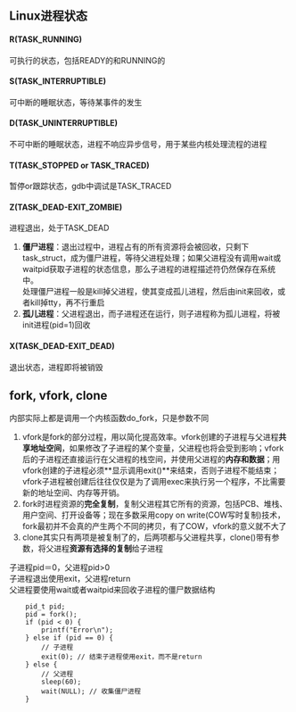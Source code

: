 ## Linux进程状态

#### R(TASK_RUNNING)

可执行的状态，包括READY的和RUNNING的

#### S(TASK_INTERRUPTIBLE)

可中断的睡眠状态，等待某事件的发生

#### D(TASK_UNINTERRUPTIBLE)

不可中断的睡眠状态，进程不响应异步信号，用于某些内核处理流程的进程

#### T(TASK\_STOPPED or TASK_TRACED)

暂停or跟踪状态，gdb中调试是TASK_TRACED

#### Z(TASK\_DEAD-EXIT_ZOMBIE)

进程退出，处于TASK\_DEAD

1. **僵尸进程**：退出过程中，进程占有的所有资源将会被回收，只剩下task_struct，成为僵尸进程，等待父进程处理；如果父进程没有调用wait或waitpid获取子进程的状态信息，那么子进程的进程描述符仍然保存在系统中。  
处理僵尸进程一般是kill掉父进程，使其变成孤儿进程，然后由init来回收，或者kill掉tty，再不行重启
2. **孤儿进程**：父进程退出，而子进程还在运行，则子进程称为孤儿进程，将被init进程(pid=1)回收

#### X(TASK\_DEAD-EXIT_DEAD)

退出状态，进程即将被销毁

## fork, vfork, clone

内部实际上都是调用一个内核函数do_fork，只是参数不同  

1. vfork是fork的部分过程，用以简化提高效率。vfork创建的子进程与父进程**共享地址空间**，如果修改了子进程的某个变量，父进程也将会受到影响；vfork后的子进程还直接运行在父进程的栈空间，并使用父进程的**内存和数据**；用vfork创建的子进程必须**显示调用exit()**来结束，否则子进程不能结束；vfork子进程被创建后往往仅仅是为了调用exec来执行另一个程序，不比需要新的地址空间、内存等开销。
2. fork时进程资源的**完全复制**，复制父进程其它所有的资源，包括PCB、堆栈、用户空间、打开设备等；现在多数采用copy on write(COW写时复制)技术，fork最初并不会真的产生两个不同的拷贝，有了COW，vfork的意义就不大了
3. clone其实只有两项是被复制了的，后两项都与父进程共享，clone()带有参数，将父进程**资源有选择的复制**给子进程

子进程pid＝0，父进程pid>0  
子进程退出使用exit，父进程return  
父进程要使用wait或者waitpid来回收子进程的僵尸数据结构

		pid_t pid;
		pid = fork();
		if (pid < 0) {
			printf("Error\n");
		} else if (pid == 0) {
			// 子进程
			exit(0); // 结束子进程使用exit，而不是return
		} else {
			// 父进程
			sleep(60);
			wait(NULL); // 收集僵尸进程
		}